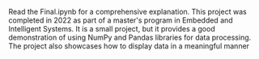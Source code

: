 Read the Final.ipynb for a comprehensive explanation.
This project was completed in 2022 as part of a master's program in Embedded and Intelligent Systems.
It is a small project, but it provides a good demonstration of using NumPy and Pandas libraries for data processing.
The project also showcases how to display data in a meaningful manner
